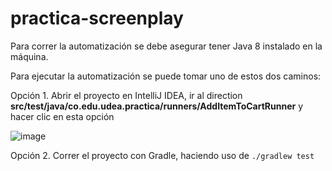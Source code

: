 # practica-screenplay

Para correr la automatización se debe asegurar tener Java 8 instalado en la máquina.

Para ejecutar la automatización se puede tomar uno de estos dos caminos:

Opción 1. Abrir el proyecto en IntelliJ IDEA, ir al direction **src/test/java/co.edu.udea.practica/runners/AddItemToCartRunner** y hacer clic en esta opción

![image](https://github.com/diegopovalz/practica-screenplay/assets/57969717/cd7f804a-68cd-4ac3-8423-c781e736cd65)

Opción 2. Correr el proyecto con Gradle, haciendo uso de `./gradlew test`
